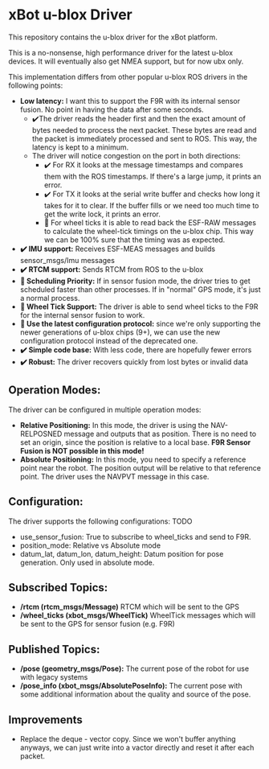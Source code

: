 # xBot u-blox Driver

This repository contains the u-blox driver for the xBot platform.

This is a no-nonsense, high performance driver for the latest u-blox devices. It will eventually also get NMEA support,
but for now ubx only.

This implementation differs from other popular u-blox ROS drivers in the following points:

- **Low latency:** I want this to support the F9R with its internal sensor fusion. No point in having the data after
  some seconds.
    - :heavy_check_mark:The driver reads the header first and then the exact amount of bytes needed to process the next
      packet. These bytes are read and the packet is immediately processed and sent to ROS. This way, the latency is
      kept to a minimum.
    - The driver will notice congestion on the port in both directions:
        - :heavy_check_mark: For RX it looks at the message timestamps and compares them with the ROS timestamps. If
          there's a large jump, it prints an error.
        - :heavy_check_mark: For TX it looks at the serial write buffer and checks how long it takes for it to clear. If
          the buffer fills or we need too much time to get the write lock, it prints an error.
        - :wrench: For wheel ticks it is able to read back the ESF-RAW messages to calculate the wheel-tick timings on
          the u-blox chip. This way we can be 100% sure that the timing was as expected.
- **:heavy_check_mark: IMU support:** Receives ESF-MEAS messages and builds sensor_msgs/Imu messages
- **:heavy_check_mark: RTCM support:** Sends RTCM from ROS to the u-blox
- **:wrench: Scheduling Priority:** If in sensor fusion mode, the driver tries to get scheduled faster than other
  processes. If in "normal" GPS mode, it's just a normal process.
- **:wrench: Wheel Tick Support:** The driver is able to send wheel ticks to the F9R for the internal sensor fusion to
  work.
- **:wrench: Use the latest configuration protocol:** since we're only supporting the newer generations of u-blox
  chips (9+), we can use the new configuration protocol instead of the deprecated one.
- **:heavy_check_mark: Simple code base:** With less code, there are hopefully fewer errors
- **:heavy_check_mark: Robust:** The driver recovers quickly from lost bytes or invalid data

## Operation Modes:

The driver can be configured in multiple operation modes:

- **Relative Positioning:** In this mode, the driver is using the NAV-RELPOSNED message and outputs that as position.
  There is no need to set an origin, since the position is relative to a local base. **F9R Sensor Fusion is NOT possible
  in this mode!**
- **Absolute Positioning:** In this mode, you need to specify a reference point near the robot. The position output will
  be relative to that reference point. The driver uses the NAVPVT message in this case.

## Configuration:

The driver supports the following configurations:
TODO

- use_sensor_fusion: True to subscribe to wheel_ticks and send to F9R.
- position_mode: Relative vs Absolute mode
- datum_lat, datum_lon, datum_height: Datum position for pose generation. Only used in absolute mode.

## Subscribed Topics:

- **/rtcm (rtcm_msgs/Message)** RTCM which will be sent to the GPS
- **/wheel_ticks (xbot_msgs/WheelTick)** WheelTick messages which will be sent to the GPS for sensor fusion (e.g. F9R)

## Published Topics:

- **/pose (geometry_msgs/Pose):** The current pose of the robot for use with legacy systems
- **/pose_info (xbot_msgs/AbsolutePoseInfo):** The current pose with some additional information about the quality and
  source of the pose.


## Improvements
- Replace the deque - vector copy. Since we won't buffer anything anyways, we can just write into a vactor directly and reset it after each packet.